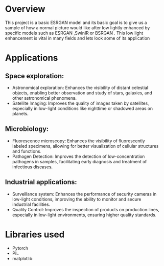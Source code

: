 # Overview

This project is a basic ESRGAN model and its basic goal is to give us a sample of how a normal picture would like after low lightly enhanced by specific models such as ESRGAN ,SwinIR or BSRGAN . This low light enhancement is vital in many fields and lets look some of its application

# Applications


 ## Space exploration:
 * Astronomical exploration: Enhances the visibility of distant celestial objects, enabling better observation and study of stars, galaxies, and other astronomical phenomena.
 * Satellite Imaging: Improves the quality of images taken by satellites, especially in low-light conditions like nighttime or shadowed areas on planets.



 ## Microbiology:
 * Fluorescence microscopy: Enhances the visibility of fluorescently labeled specimens, allowing for better visualization of cellular structures and functions.
 * Pathogen Detection: Improves the detection of low-concentration pathogens in samples, facilitating early diagnosis and treatment of infectious diseases.


 ## Industrial applications:
 * Surveillance system: Enhances the performance of security cameras in low-light conditions, improving the ability to monitor and secure industrial facilities.
 * Quality Control: Improves the inspection of products on production lines, especially in low-light environments, ensuring higher quality standards.

   



# Libraries used
* Pytorch
* PIL
* matplotlib









